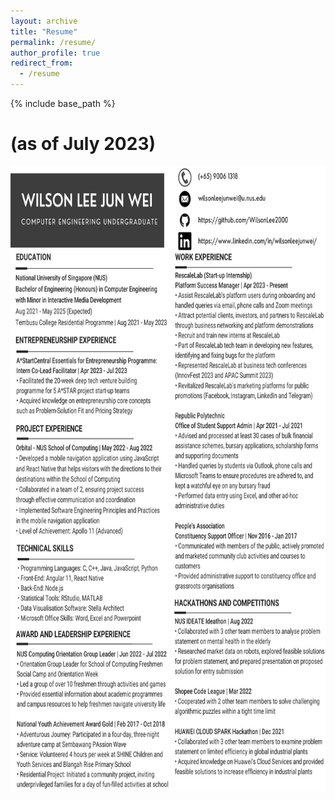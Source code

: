 ```yaml
---
layout: archive
title: "Resume"
permalink: /resume/
author_profile: true
redirect_from:
  - /resume
---
```


{% include base_path %}

# (as of July 2023)

<img src="/images/WilsonResume.jpg" height="1000px" width="800px">
